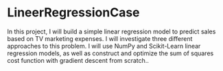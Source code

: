 # LineerRegressionCase
In this project, I will build a simple linear regression model to predict sales based on TV marketing expenses. I will investigate three different approaches to this problem. I will use NumPy and Scikit-Learn linear regression models, as well as construct and optimize the sum of squares cost function with gradient descent from scratch..
